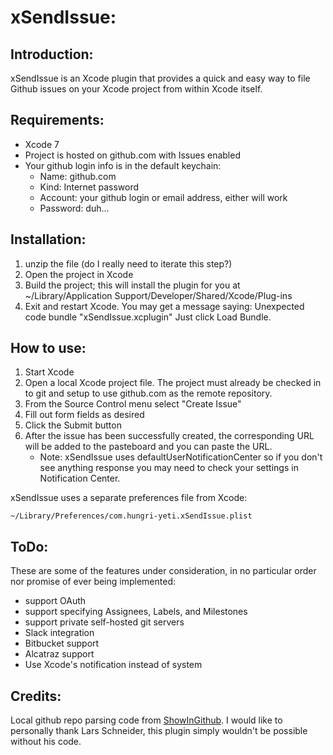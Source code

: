 xSendIssue:
===========

Introduction:
-------------
xSendIssue is an Xcode plugin that provides a quick and easy way to file Github issues on your Xcode project from within Xcode itself.


Requirements:
-------------
- Xcode 7
- Project is hosted on github.com with Issues enabled
- Your github login info is in the default keychain:
   * Name: github.com
   * Kind: Internet password
   * Account: your github login or email address, either will work
   * Password: duh...


Installation:
-------------
1. unzip the file (do I really need to iterate this step?)
2. Open the project in Xcode
3. Build the project; this will install the plugin for you at ~/Library/Application Support/Developer/Shared/Xcode/Plug-ins
4. Exit and restart Xcode. You may get a message saying: Unexpected code bundle "xSendIssue.xcplugin" Just click Load Bundle.


How to use:
-----------
1. Start Xcode
2. Open a local Xcode project file. The project must already be checked in to git and setup to use github.com as the remote repository.
3. From the Source Control menu select "Create Issue"
4. Fill out form fields as desired
5. Click the Submit button
6. After the issue has been successfully created, the corresponding URL will be added to the pasteboard and you can paste the URL.
   - Note: xSendIssue uses defaultUserNotificationCenter so if you don't see anything response you may need to check your settings in Notification Center.

xSendIssue uses a separate preferences file from Xcode:
    
    ~/Library/Preferences/com.hungri-yeti.xSendIssue.plist


ToDo:
-----
These are some of the features under consideration, in no particular order nor promise of ever being implemented:

- support OAuth
- support specifying Assignees, Labels, and Milestones
- support private self-hosted git servers
- Slack integration
- Bitbucket support
- Alcatraz support
- Use Xcode's notification instead of system


Credits:
--------

Local github repo parsing code from [ShowInGithub](https://github.com/larsxschneider/ShowInGitHub). I would like to personally thank Lars Schneider, this plugin simply wouldn't be possible without his code.

